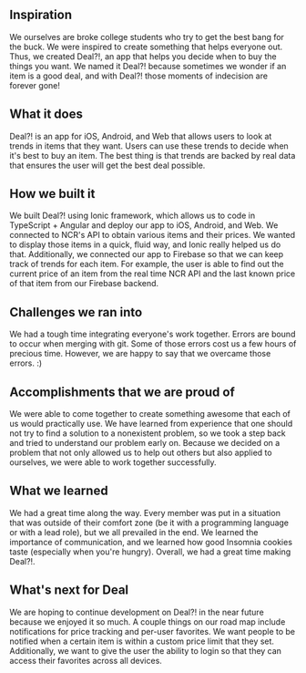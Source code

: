 ## Inspiration
We ourselves are broke college students who try to get the best bang for the buck. We were inspired to create something that helps everyone out. Thus, we created Deal?!, an app that helps you decide when to buy the things you want. We named it Deal?! because sometimes we wonder if an item is a good deal, and with Deal?! those moments of indecision are forever gone!

## What it does
Deal?! is an app for iOS, Android, and Web that allows users to look at trends in items that they want. Users can use these trends to decide when it's best to buy an item. The best thing is that trends are backed by real data that ensures the user will get the best deal possible.

## How we built it
We built Deal?! using Ionic framework, which allows us to code in TypeScript + Angular and deploy our app to iOS, Android, and Web. We connected to NCR's API to obtain various items and their prices. We wanted to display those items in a quick, fluid way, and Ionic really helped us do that. Additionally, we connected our app to Firebase so that we can keep track of trends for each item. For example, the user is able to find out the current price of an item from the real time NCR API and the last known price of that item from our Firebase backend.

## Challenges we ran into
We had a tough time integrating everyone's work together. Errors are bound to occur when merging with git. Some of those errors cost us a few hours of precious time. However, we are happy to say that we overcame those errors. :)

## Accomplishments that we are proud of
We were able to come together to create something awesome that each of us would practically use. We have learned from experience that one should not try to find a solution to a nonexistent problem, so we took a step back and tried to understand our problem early on. Because we decided on a problem that not only allowed us to help out others but also applied to ourselves, we were able to work together successfully.

## What we learned
We had a great time along the way. Every member was put in a situation that was outside of their comfort zone (be it with a programming language or with a lead role), but we all prevailed in the end. We learned the importance of communication, and we learned how good Insomnia cookies taste (especially when you're hungry). Overall, we had a great time making Deal?!.

## What's next for Deal
We are hoping to continue development on Deal?! in the near future because we enjoyed it so much. A couple things on our road map include notifications for price tracking and per-user favorites. We want people to be notified when a certain item is within a custom price limit that they set. Additionally, we want to give the user the ability to login so that they can access their favorites across all devices.
